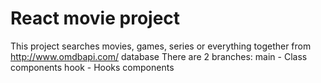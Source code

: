 # React movie project

This project searches movies, games, series or everything together from http://www.omdbapi.com/ database
There are 2 branches:
main - Class components
hook - Hooks components